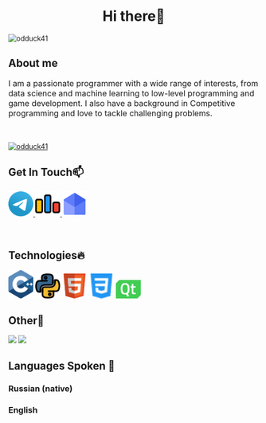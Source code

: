 <h1 align="center">Hi there👋</h1>
<p align="left"> <img src="https://komarev.com/ghpvc/?username=odduck41" alt="odduck41" /> </p>
<h2>About me</h2>
<div style="font-size:16px">I am a passionate programmer with a wide range of interests, from data science and machine learning to low-level programming and game development. I also have a background in Competitive programming and love to tackle challenging problems.</div>
<p style="padding:10px"></p>
<p align="left"> <a href="https://github.com/ryo-ma/github-profile-trophy"><img src="https://github-profile-trophy.vercel.app/?username=odduck41&theme" alt="odduck41" /></a> </p>
<h2>Get In Touch📫</h2>

<a href="https://t.me/totelega" class = "link" draggable="false">
<img src = "telegram.svg" alt = "telegram" width = "50px" draggable="false">
</a>

<a href="https://codeforces.com/profile/odduck41" class = "link" draggable="false">
<img src="codeforces.svg" alt = "codeforces" width = "50px" draggable="false">
</a>

<a href="mailto:gd.cats.creators@gmail.com" class = "link" draggable="false">
<img src="email.svg" alt = "email" width="50px" draggable="false">
</a>

<p style="padding:10px"></p>
<h2>Technologies🔥</h2>

<img src="c++.svg" width = "50px" draggable="false">
<img src = "python.svg" width = "50px" draggable="false">
<img src = "html.svg" width = "50px" draggable="false">
<img src = "css.svg" width = "50px" draggable="false">
<img src = "qt.svg" width = "50px" draggable="false">


<h2>Other🎄</h2>

<img src="https://github-readme-stats.vercel.app/api?username=odduck41&show_icons=true&theme=chartreuse-dark"/>

<img src = "https://github-readme-stats.vercel.app/api/top-langs?username=odduck41&show_icons=true&locale=en&layout=compact&theme=chartreuse-dark"/>

<h2>Languages Spoken 🌈</h2>
<h3>Russian (native)</h3>
<h3>English</h3>
